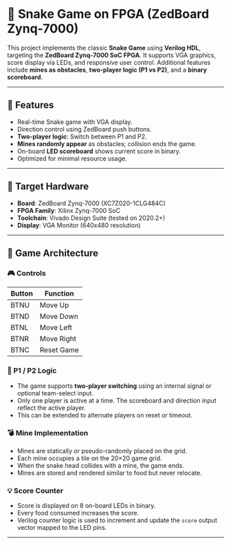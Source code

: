 # 🐍 Snake Game on FPGA (ZedBoard Zynq-7000)

This project implements the classic **Snake Game** using **Verilog HDL**, targeting the **ZedBoard Zynq-7000 SoC FPGA**. It supports VGA graphics, score display via LEDs, and responsive user control. Additional features include **mines as obstacles**, **two-player logic (P1 vs P2)**, and a **binary scoreboard**.

---

## 🎯 Features

- Real-time Snake game with VGA display.
- Direction control using ZedBoard push buttons.
- **Two-player logic**: Switch between P1 and P2.
- **Mines randomly appear** as obstacles; collision ends the game.
- On-board **LED scoreboard** shows current score in binary.
- Optimized for minimal resource usage.

---

## 🧰 Target Hardware

- **Board**: ZedBoard Zynq-7000 (XC7Z020-1CLG484C)
- **FPGA Family**: Xilinx Zynq-7000 SoC
- **Toolchain**: Vivado Design Suite (tested on 2020.2+)
- **Display**: VGA Monitor (640x480 resolution)

---

## 🧠 Game Architecture

### 🎮 Controls

| Button | Function         |
|--------|------------------|
| BTNU   | Move Up          |
| BTND   | Move Down        |
| BTNL   | Move Left        |
| BTNR   | Move Right       |
| BTNC   | Reset Game       |

### 👥 P1 / P2 Logic

- The game supports **two-player switching** using an internal signal or optional team-select input.
- Only one player is active at a time. The scoreboard and direction input reflect the active player.
- This can be extended to alternate players on reset or timeout.

### 💣 Mine Implementation

- Mines are statically or pseudo-randomly placed on the grid.
- Each mine occupies a tile on the 20×20 game grid.
- When the snake head collides with a mine, the game ends.
- Mines are stored and rendered similar to food but never relocate.

### 💡 Score Counter

- Score is displayed on 8 on-board LEDs in binary.
- Every food consumed increases the score.
- Verilog counter logic is used to increment and update the `score` output vector mapped to the LED pins.

---

